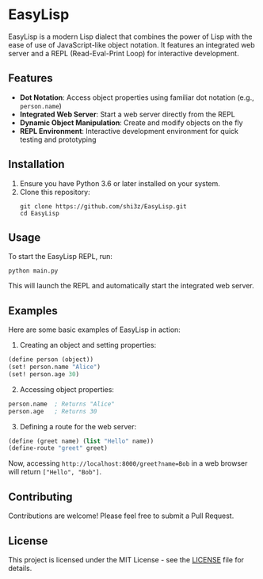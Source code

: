 # EasyLisp

EasyLisp is a modern Lisp dialect that combines the power of Lisp with the ease of use of JavaScript-like object notation. It features an integrated web server and a REPL (Read-Eval-Print Loop) for interactive development.

## Features

- **Dot Notation**: Access object properties using familiar dot notation (e.g., `person.name`)
- **Integrated Web Server**: Start a web server directly from the REPL
- **Dynamic Object Manipulation**: Create and modify objects on the fly
- **REPL Environment**: Interactive development environment for quick testing and prototyping

## Installation

1. Ensure you have Python 3.6 or later installed on your system.
2. Clone this repository:
   ```
   git clone https://github.com/shi3z/EasyLisp.git
   cd EasyLisp
   ```

## Usage

To start the EasyLisp REPL, run:

```
python main.py
```

This will launch the REPL and automatically start the integrated web server.

## Examples

Here are some basic examples of EasyLisp in action:

1. Creating an object and setting properties:

```lisp
(define person (object))
(set! person.name "Alice")
(set! person.age 30)
```

2. Accessing object properties:

```lisp
person.name  ; Returns "Alice"
person.age   ; Returns 30
```

3. Defining a route for the web server:

```lisp
(define (greet name) (list "Hello" name))
(define-route "greet" greet)
```

Now, accessing `http://localhost:8000/greet?name=Bob` in a web browser will return `["Hello", "Bob"]`.

## Contributing

Contributions are welcome! Please feel free to submit a Pull Request.

## License

This project is licensed under the MIT License - see the [LICENSE](LICENSE) file for details.
